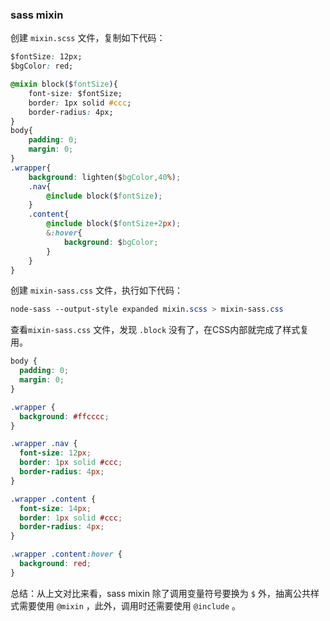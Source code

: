 ### sass mixin
创建 `mixin.scss` 文件，复制如下代码：
```css
$fontSize: 12px;
$bgColor: red;

@mixin block($fontSize){
    font-size: $fontSize;
    border: 1px solid #ccc;
    border-radius: 4px;
}
body{
    padding: 0;
    margin: 0;
}
.wrapper{
    background: lighten($bgColor,40%);
    .nav{
        @include block($fontSize);
    }
    .content{
        @include block($fontSize+2px);
        &:hover{
            background: $bgColor;
        }
    }
}
```

创建 `mixin-sass.css` 文件，执行如下代码：

```css
node-sass --output-style expanded mixin.scss > mixin-sass.css
```
查看`mixin-sass.css` 文件，发现 `.block` 没有了，在CSS内部就完成了样式复用。

```css
body {
  padding: 0;
  margin: 0;
}

.wrapper {
  background: #ffcccc;
}

.wrapper .nav {
  font-size: 12px;
  border: 1px solid #ccc;
  border-radius: 4px;
}

.wrapper .content {
  font-size: 14px;
  border: 1px solid #ccc;
  border-radius: 4px;
}

.wrapper .content:hover {
  background: red;
}
```

总结：从上文对比来看，sass mixin 除了调用变量符号要换为 `$` 外，抽离公共样式需要使用 `@mixin` ，此外，调用时还需要使用 `@include` 。
